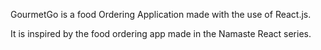 GourmetGo is a food Ordering Application made with the use of React.js.

It is inspired by the food ordering app made in the Namaste React series.


